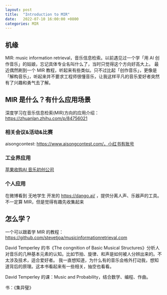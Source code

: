 ```yaml
---
layout: post
title:  "Introduction to MIR"
date:   2022-07-10 16:00:00 +0800
categories: MIR
---
```

## 机缘
MIR: music information retrieval，音乐信息检索。以前遇见过一个学「用 AI 创作音乐」的姑娘，忘记具体专业名叫什么了，当时只觉得这个方向好高大上。
最近偶然刷到一个 MIR 教程，听起来有些类似。只不过比起「创作音乐」，更像是「解构音乐」，听起来并不要求工程师很懂音乐，让我这样平凡的音乐爱好者突然有了兴趣和勇气去了解。

## MIR 是什么？有什么应用场景

深度学习在音乐信息检索(MIR)方向的应用介绍：https://zhuanlan.zhihu.com/p/84756021

### 相关会议&活动&比赛

aisongcontest: https://www.aisongcontest.com/，小红书有账号

### 工业界应用
[苹果收购AI 音乐初创公司](https://cloud.tencent.com/developer/article/1949865)
### 个人应用

在微博看到 无吔学生 开发的 https://dango.ai/ ，提供分离人声、乐器声的工具。不一定算 MIR，但是觉得有趣先收集起来


## 怎么学？

一个可以跟着学 MIR 的教程：https://github.com/stevetjoa/musicinformationretrieval.com 


David Temperley 的书《The congnition of Basic Musical Structures》分析人对音乐的几种基本元素的认知。比如节拍、旋律、和声是如何被人分辨出来的。不太涉及技术，适合爱好者。
我一直想知道，为什么有的音乐会格外打动我，想知道背后的原理。这本书看起来有一些相关，抽空也看看。

David Temperley 的课：Music and Probability，结合数学、编程、作曲。

书：《集异璧》